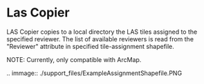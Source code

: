 # Las Copier

LAS Copier copies to a local directory the LAS tiles assigned to the specified reviewer. The list of available reviewers is read from the "Reviewer" attribute in specified tile-assignment shapefile.

NOTE:  Currently, only compatible with ArcMap.

.. immage:: ./support_files/ExampleAssignmentShapefile.PNG

